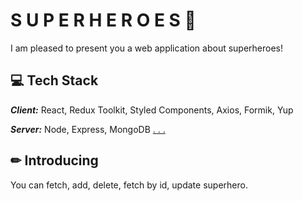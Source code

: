 # S U P E R H E R O E S 🦾

I am pleased to present you a web application about superheroes!

## 💻 Tech Stack

**_Client:_** React, Redux Toolkit, Styled Components, Axios, Formik, Yup

**_Server:_** Node, Express, MongoDB [. . .](https://github.com/Antifishka/superheroes-backend)

## ✏ Introducing

You can fetch, add, delete, fetch by id, update superhero.
